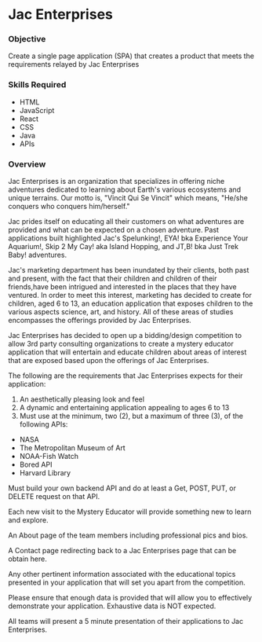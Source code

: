 # Jac Enterprises
### Objective
Create a single page application (SPA) that creates a product that meets the requirements relayed by Jac Enterprises

### Skills Required
- HTML
- JavaScript
- React
- CSS
- Java
- APIs

### Overview
Jac Enterprises is an organization that specializes in offering niche adventures dedicated to learning about Earth's various ecosystems and unique terrains. Our motto is, "Vincit Qui Se Vincit" which means, "He/she conquers who conquers him/herself."

Jac prides itself on educating all their customers on what adventures are provided and what can be expected on a chosen adventure. Past applications built highlighted Jac's Spelunking!, EYA! bka Experience Your Aquarium!, Skip 2 My Cay! aka Island Hopping, and JT,B! bka Just Trek Baby! adventures.

Jac's marketing department has been inundated by their clients, both past and present, with the fact that their children and children of their friends,have been intrigued and interested in the places that they have ventured. In order to meet this interest, marketing has decided to create for children, aged 6 to 13, an education application that exposes children to the various aspects science, art, and history. All of these areas of studies encompasses the offerings provided by Jac Enterprises.

Jac Enterprises has decided to open up a bidding/design competition to allow 3rd party consulting organizations to create a mystery educator application that will entertain and educate children about areas of interest that are exposed based upon the offerings of Jac Enterprises.

The following are the requirements that Jac Enterprises expects for their application:

1. An aesthetically pleasing look and feel
2. A dynamic and entertaining application appealing to ages 6 to 13
3. Must use at the minimum, two (2), but a maximum of three (3), of the following APIs:

- NASA
- The Metropolitan Museum of Art
- NOAA-Fish Watch
- Bored API
- Harvard Library

Must build your own backend API and do at least a Get, POST, PUT, or DELETE request on that API.

Each new visit to the Mystery Educator will provide something new to learn and explore.

An About page of the team members including professional pics and bios.

A Contact page redirecting back to a Jac Enterprises page that can be obtain here.

Any other pertinent information associated with the educational topics
presented in your application that will set you apart from the competition.

Please ensure that enough data is provided that will allow you to effectively demonstrate your application. Exhaustive data is NOT expected.

All teams will present a 5 minute presentation of their applications to Jac Enterprises.
